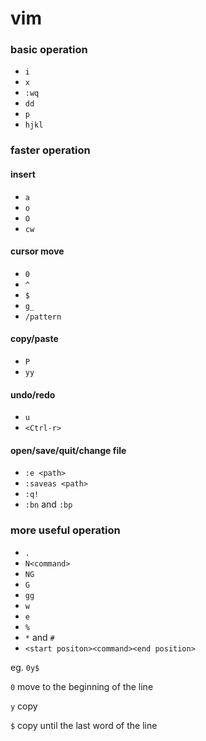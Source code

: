 # vim

### basic operation

* `i` 
* `x`
* `:wq`
* `dd`
* `p`
* `hjkl`

### faster operation
#### insert
* `a`
* `o`
* `O`
* `cw`

#### cursor move
* `0`
* `^`
* `$`
* `g_`
* `/pattern`

#### copy/paste
* `P`
* `yy`

#### undo/redo
* `u`
* `<Ctrl-r>`

#### open/save/quit/change file
* `:e <path>`
* `:saveas <path>`
* `:q!`
* `:bn` and `:bp`

### more useful operation
* `.`
* `N<command>`
* `NG`
* `G`
* `gg`
* `w`
* `e`
* `%`
* `*` and `#`
* `<start positon><command><end position>`

eg. `0y$`  

`0` move to the beginning of the line  

`y` copy

`$` copy until the last word of the line

